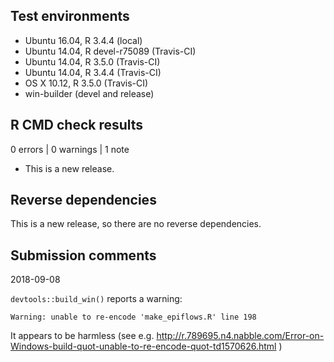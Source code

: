 ## Test environments
* Ubuntu 16.04, R 3.4.4 (local)
* Ubuntu 14.04, R devel-r75089 (Travis-CI)
* Ubuntu 14.04, R 3.5.0 (Travis-CI)
* Ubuntu 14.04, R 3.4.4 (Travis-CI)
* OS X 10.12, R 3.5.0 (Travis-CI)
* win-builder (devel and release)

## R CMD check results

0 errors | 0 warnings | 1 note

* This is a new release.

## Reverse dependencies

This is a new release, so there are no reverse dependencies.

## Submission comments

2018-09-08

`devtools::build_win()` reports a warning:

```
Warning: unable to re-encode 'make_epiflows.R' line 198
```

It appears to be harmless (see e.g. http://r.789695.n4.nabble.com/Error-on-Windows-build-quot-unable-to-re-encode-quot-td1570626.html )
